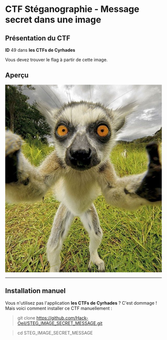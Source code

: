 # CTF Stéganographie - Message secret dans une image

## Présentation du CTF 
**ID** 49 dans **les CTFs de Cyrhades**

Vous devez trouver le flag à partir de cette image.



## Aperçu
![picture.jpg](picture.jpg)


-----------

## Installation manuel
Vous n'utilisez pas l'application **les CTFs de Cyrhades** ? C'est dommage !
Mais voici comment installer ce CTF manuellement :

> git clone https://github.com/Hack-Oeil/STEG_IMAGE_SECRET_MESSAGE.git

> cd STEG_IMAGE_SECRET_MESSAGE
